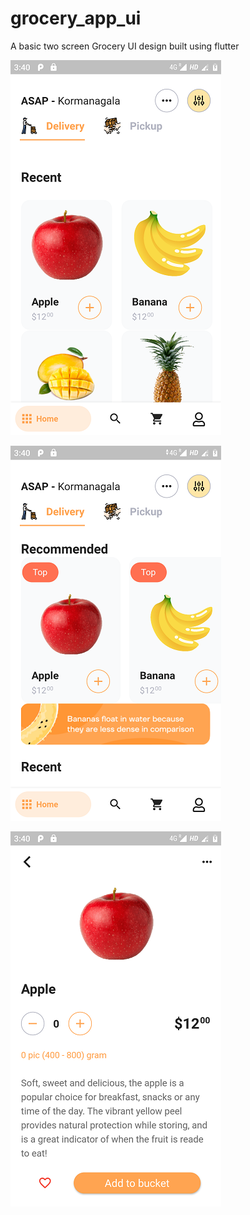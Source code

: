 # grocery_app_ui

A basic two screen Grocery UI design built using flutter



![alt tag](https://github.com/rahul-connect/grocery_app_ui/blob/master/screenshots/image1.png?raw=true)

![alt tag](https://github.com/rahul-connect/grocery_app_ui/blob/master/screenshots/image2.png?raw=true)

![alt tag](https://github.com/rahul-connect/grocery_app_ui/blob/master/screenshots/image3.png?raw=true)

